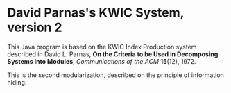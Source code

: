 # David Parnas's KWIC System, version 2
This Java program is based on the KWIC Index Production system described in David L. Parnas, **On the Criteria to be Used in Decomposing Systems into Modules**, _Communications of the ACM_ **15**(12), 1972.

This is the second modularization, described on the principle of information hiding.

